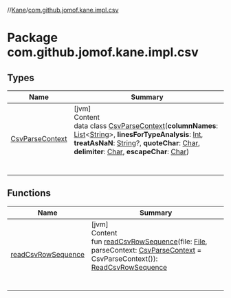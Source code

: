 //[Kane](../index.md)/[com.github.jomof.kane.impl.csv](index.md)



# Package com.github.jomof.kane.impl.csv  


## Types  
  
|  Name|  Summary| 
|---|---|
| <a name="com.github.jomof.kane.impl.csv/CsvParseContext///PointingToDeclaration/"></a>[CsvParseContext](-csv-parse-context/index.md)| <a name="com.github.jomof.kane.impl.csv/CsvParseContext///PointingToDeclaration/"></a>[jvm]  <br>Content  <br>data class [CsvParseContext](-csv-parse-context/index.md)(**columnNames**: [List](https://kotlinlang.org/api/latest/jvm/stdlib/kotlin.collections/-list/index.html)<[String](https://kotlinlang.org/api/latest/jvm/stdlib/kotlin/-string/index.html)>, **linesForTypeAnalysis**: [Int](https://kotlinlang.org/api/latest/jvm/stdlib/kotlin/-int/index.html), **treatAsNaN**: [String](https://kotlinlang.org/api/latest/jvm/stdlib/kotlin/-string/index.html)?, **quoteChar**: [Char](https://kotlinlang.org/api/latest/jvm/stdlib/kotlin/-char/index.html), **delimiter**: [Char](https://kotlinlang.org/api/latest/jvm/stdlib/kotlin/-char/index.html), **escapeChar**: [Char](https://kotlinlang.org/api/latest/jvm/stdlib/kotlin/-char/index.html))  <br><br><br>


## Functions  
  
|  Name|  Summary| 
|---|---|
| <a name="com.github.jomof.kane.impl.csv//readCsvRowSequence/#java.io.File#com.github.jomof.kane.impl.csv.CsvParseContext/PointingToDeclaration/"></a>[readCsvRowSequence](read-csv-row-sequence.md)| <a name="com.github.jomof.kane.impl.csv//readCsvRowSequence/#java.io.File#com.github.jomof.kane.impl.csv.CsvParseContext/PointingToDeclaration/"></a>[jvm]  <br>Content  <br>fun [readCsvRowSequence](read-csv-row-sequence.md)(file: [File](https://docs.oracle.com/javase/8/docs/api/java/io/File.html), parseContext: [CsvParseContext](-csv-parse-context/index.md) = CsvParseContext()): [ReadCsvRowSequence](../com.github.jomof.kane.impl/-read-csv-row-sequence/index.md)  <br><br><br>

